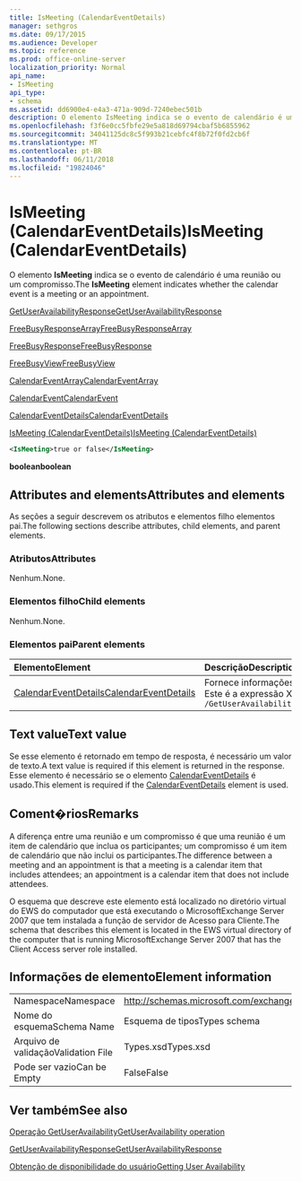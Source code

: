 ```yaml
---
title: IsMeeting (CalendarEventDetails)
manager: sethgros
ms.date: 09/17/2015
ms.audience: Developer
ms.topic: reference
ms.prod: office-online-server
localization_priority: Normal
api_name:
- IsMeeting
api_type:
- schema
ms.assetid: dd6900e4-e4a3-471a-909d-7240ebec501b
description: O elemento IsMeeting indica se o evento de calendário é uma reunião ou um compromisso.
ms.openlocfilehash: f3f6e0cc5fbfe29e5a818d69794cbaf5b6855962
ms.sourcegitcommit: 34041125dc8c5f993b21cebfc4f8b72f0fd2cb6f
ms.translationtype: MT
ms.contentlocale: pt-BR
ms.lasthandoff: 06/11/2018
ms.locfileid: "19824046"
---
```

# <a name="ismeeting-calendareventdetails"></a><span data-ttu-id="2a3c5-103">IsMeeting (CalendarEventDetails)</span><span class="sxs-lookup"><span data-stu-id="2a3c5-103">IsMeeting (CalendarEventDetails)</span></span>

<span data-ttu-id="2a3c5-104">O elemento **IsMeeting** indica se o evento de calendário é uma reunião ou um compromisso.</span><span class="sxs-lookup"><span data-stu-id="2a3c5-104">The **IsMeeting** element indicates whether the calendar event is a meeting or an appointment.</span></span> 
  
[<span data-ttu-id="2a3c5-105">GetUserAvailabilityResponse</span><span class="sxs-lookup"><span data-stu-id="2a3c5-105">GetUserAvailabilityResponse</span></span>](getuseravailabilityresponse.md)
  
[<span data-ttu-id="2a3c5-106">FreeBusyResponseArray</span><span class="sxs-lookup"><span data-stu-id="2a3c5-106">FreeBusyResponseArray</span></span>](freebusyresponsearray.md)
  
[<span data-ttu-id="2a3c5-107">FreeBusyResponse</span><span class="sxs-lookup"><span data-stu-id="2a3c5-107">FreeBusyResponse</span></span>](freebusyresponse.md)
  
[<span data-ttu-id="2a3c5-108">FreeBusyView</span><span class="sxs-lookup"><span data-stu-id="2a3c5-108">FreeBusyView</span></span>](freebusyview.md)
  
[<span data-ttu-id="2a3c5-109">CalendarEventArray</span><span class="sxs-lookup"><span data-stu-id="2a3c5-109">CalendarEventArray</span></span>](calendareventarray.md)
  
[<span data-ttu-id="2a3c5-110">CalendarEvent</span><span class="sxs-lookup"><span data-stu-id="2a3c5-110">CalendarEvent</span></span>](calendarevent.md)
  
[<span data-ttu-id="2a3c5-111">CalendarEventDetails</span><span class="sxs-lookup"><span data-stu-id="2a3c5-111">CalendarEventDetails</span></span>](calendareventdetails.md)
  
[<span data-ttu-id="2a3c5-112">IsMeeting (CalendarEventDetails)</span><span class="sxs-lookup"><span data-stu-id="2a3c5-112">IsMeeting (CalendarEventDetails)</span></span>](ismeeting-calendareventdetails.md)
  
```xml
<IsMeeting>true or false</IsMeeting>
```

 <span data-ttu-id="2a3c5-113">**boolean**</span><span class="sxs-lookup"><span data-stu-id="2a3c5-113">**boolean**</span></span>
## <a name="attributes-and-elements"></a><span data-ttu-id="2a3c5-114">Attributes and elements</span><span class="sxs-lookup"><span data-stu-id="2a3c5-114">Attributes and elements</span></span>

<span data-ttu-id="2a3c5-115">As seções a seguir descrevem os atributos e elementos filho elementos pai.</span><span class="sxs-lookup"><span data-stu-id="2a3c5-115">The following sections describe attributes, child elements, and parent elements.</span></span>
  
### <a name="attributes"></a><span data-ttu-id="2a3c5-116">Atributos</span><span class="sxs-lookup"><span data-stu-id="2a3c5-116">Attributes</span></span>

<span data-ttu-id="2a3c5-117">Nenhum.</span><span class="sxs-lookup"><span data-stu-id="2a3c5-117">None.</span></span>
  
### <a name="child-elements"></a><span data-ttu-id="2a3c5-118">Elementos filho</span><span class="sxs-lookup"><span data-stu-id="2a3c5-118">Child elements</span></span>

<span data-ttu-id="2a3c5-119">Nenhum.</span><span class="sxs-lookup"><span data-stu-id="2a3c5-119">None.</span></span>
  
### <a name="parent-elements"></a><span data-ttu-id="2a3c5-120">Elementos pai</span><span class="sxs-lookup"><span data-stu-id="2a3c5-120">Parent elements</span></span>

|<span data-ttu-id="2a3c5-121">**Elemento**</span><span class="sxs-lookup"><span data-stu-id="2a3c5-121">**Element**</span></span>|<span data-ttu-id="2a3c5-122">**Descrição**</span><span class="sxs-lookup"><span data-stu-id="2a3c5-122">**Description**</span></span>|
|:-----|:-----|
|[<span data-ttu-id="2a3c5-123">CalendarEventDetails</span><span class="sxs-lookup"><span data-stu-id="2a3c5-123">CalendarEventDetails</span></span>](calendareventdetails.md) <br/> |<span data-ttu-id="2a3c5-124">Fornece informações adicionais para um evento de calendário.</span><span class="sxs-lookup"><span data-stu-id="2a3c5-124">Provides additional information for a calendar event.</span></span>  <br/> <span data-ttu-id="2a3c5-125">Este é a expressão XPath para esse elemento:</span><span class="sxs-lookup"><span data-stu-id="2a3c5-125">The following is the XPath expression to this element:</span></span>  <br/>  `/GetUserAvailabilityResponse/FreeBusyResponseArray/FreeBusyResponse/FreeBusyView/CalendarEventArray/CalendarEvent[i]/CalendarEventDetails` <br/> |
   
## <a name="text-value"></a><span data-ttu-id="2a3c5-126">Text value</span><span class="sxs-lookup"><span data-stu-id="2a3c5-126">Text value</span></span>

<span data-ttu-id="2a3c5-127">Se esse elemento é retornado em tempo de resposta, é necessário um valor de texto.</span><span class="sxs-lookup"><span data-stu-id="2a3c5-127">A text value is required if this element is returned in the response.</span></span> <span data-ttu-id="2a3c5-128">Esse elemento é necessário se o elemento [CalendarEventDetails](calendareventdetails.md) é usado.</span><span class="sxs-lookup"><span data-stu-id="2a3c5-128">This element is required if the [CalendarEventDetails](calendareventdetails.md) element is used.</span></span> 
  
## <a name="remarks"></a><span data-ttu-id="2a3c5-129">Coment�rios</span><span class="sxs-lookup"><span data-stu-id="2a3c5-129">Remarks</span></span>

<span data-ttu-id="2a3c5-130">A diferença entre uma reunião e um compromisso é que uma reunião é um item de calendário que inclua os participantes; um compromisso é um item de calendário que não inclui os participantes.</span><span class="sxs-lookup"><span data-stu-id="2a3c5-130">The difference between a meeting and an appointment is that a meeting is a calendar item that includes attendees; an appointment is a calendar item that does not include attendees.</span></span>
  
<span data-ttu-id="2a3c5-131">O esquema que descreve este elemento está localizado no diretório virtual do EWS do computador que está executando o MicrosoftExchange Server 2007 que tem instalada a função de servidor de Acesso para Cliente.</span><span class="sxs-lookup"><span data-stu-id="2a3c5-131">The schema that describes this element is located in the EWS virtual directory of the computer that is running MicrosoftExchange Server 2007 that has the Client Access server role installed.</span></span>
  
## <a name="element-information"></a><span data-ttu-id="2a3c5-132">Informações de elemento</span><span class="sxs-lookup"><span data-stu-id="2a3c5-132">Element information</span></span>

|||
|:-----|:-----|
|<span data-ttu-id="2a3c5-133">Namespace</span><span class="sxs-lookup"><span data-stu-id="2a3c5-133">Namespace</span></span>  <br/> |http://schemas.microsoft.com/exchange/services/2006/types  <br/> |
|<span data-ttu-id="2a3c5-134">Nome do esquema</span><span class="sxs-lookup"><span data-stu-id="2a3c5-134">Schema Name</span></span>  <br/> |<span data-ttu-id="2a3c5-135">Esquema de tipos</span><span class="sxs-lookup"><span data-stu-id="2a3c5-135">Types schema</span></span>  <br/> |
|<span data-ttu-id="2a3c5-136">Arquivo de validação</span><span class="sxs-lookup"><span data-stu-id="2a3c5-136">Validation File</span></span>  <br/> |<span data-ttu-id="2a3c5-137">Types.xsd</span><span class="sxs-lookup"><span data-stu-id="2a3c5-137">Types.xsd</span></span>  <br/> |
|<span data-ttu-id="2a3c5-138">Pode ser vazio</span><span class="sxs-lookup"><span data-stu-id="2a3c5-138">Can be Empty</span></span>  <br/> |<span data-ttu-id="2a3c5-139">False</span><span class="sxs-lookup"><span data-stu-id="2a3c5-139">False</span></span>  <br/> |
   
## <a name="see-also"></a><span data-ttu-id="2a3c5-140">Ver também</span><span class="sxs-lookup"><span data-stu-id="2a3c5-140">See also</span></span>



[<span data-ttu-id="2a3c5-141">Operação GetUserAvailability</span><span class="sxs-lookup"><span data-stu-id="2a3c5-141">GetUserAvailability operation</span></span>](getuseravailability-operation.md)
  
[<span data-ttu-id="2a3c5-142">GetUserAvailabilityResponse</span><span class="sxs-lookup"><span data-stu-id="2a3c5-142">GetUserAvailabilityResponse</span></span>](getuseravailabilityresponse.md)


[<span data-ttu-id="2a3c5-143">Obtenção de disponibilidade do usuário</span><span class="sxs-lookup"><span data-stu-id="2a3c5-143">Getting User Availability</span></span>](http://msdn.microsoft.com/library/d4133fcb-9b0f-4e6b-aadf-a389da83516a%28Office.15%29.aspx)

